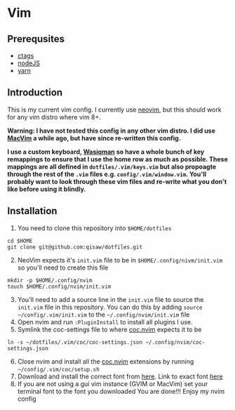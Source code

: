 # Vim

## Prerequsites
* [ctags](https://github.com/universal-ctags/homebrew-universal-ctags)
* [nodeJS](https://github.com/nvm-sh/nvm)
* [yarn](https://yarnpkg.com/lang/en/)


## Introduction
This is my current vim config. I currently use [neovim](https://neovim.io/), but this should work for any vim distro where vim 8+.

**Warning: I have not tested this config in any other vim distro. I did use [MacVim](https://github.com/macvim-dev/macvim) a while ago, but have since re-written this config.**

**I use a custom keyboard, [Wasiqman](https://github.com/qisaw/wasiqman) so have a whole bunch of key remappings to ensure that I use the home row as much as possible.
  These mappings are all defined in `dotfiles/.vim/keys.vim` but also propoagte through the rest of the `.vim` files e.g. `config/.vim/window.vim`. You'll probably want to look through these vim files and re-write what you don't like before using it blindly.**

## Installation
1. You need to clone this repository into `$HOME/dotfiles`
~~~
cd $HOME
git clone git@github.com:qisaw/dotfiles.git
~~~
2. NeoVim expects it's `init.vim` file to be in `$HOME/.config/nivm/init.vim` so you'll need to create this file
~~~
mkdir -p $HOME/.config/nvim
touch $HOME/.config/nvim/init.vim
~~~
3. You'll need to add a source line in the `init.vim` file to source the `init.vim` file in this repository. You can do this by adding `source ~/config/.vim/init.vim` to the `~/.config/nvim/init.vim` file
4. Open nvim and run `:PluginInstall` to install all plugins I use.
5. Symlink the coc-settings file to where [coc.nvim](https://github.com/neoclide/coc.nvim) expects it to be
~~~
ln -s ~/dotfiles/.vim/coc/coc-settings.json ~/.config/nvim/coc-settings.json
~~~
6. Close nvim and install all the [coc.nvim](https://github.com/neoclide/coc.nvim) extensions by running `~/config/.vim/coc/setup.sh`
7. Download and install the correct font from [here](https://github.com/powerline/fonts). Link to exact font [here](https://github.com/powerline/fonts/blob/master/Meslo%20Slashed/Meslo%20LG%20L%20Regular%20for%20Powerline.ttf)
8. If you are not using a gui vim instance (GVIM or MacVim) set your terminal font to the font you downloaded
You are done!!! Enjoy my nvim config

